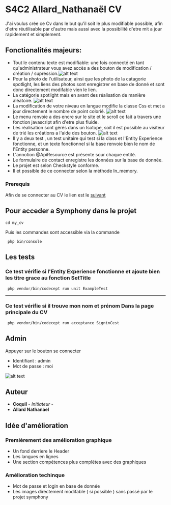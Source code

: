 # S4C2 Allard_Nathanaël CV

J'ai voulus crée ce Cv dans le but qu'il soit le plus modifiable possible, afin d'etre réutilisable par d'autre mais aussi avec la possibilité d'etre mit a jour rapidement et simplement.


## Fonctionalités majeurs:

* Tout le contenu texte est modifiable: une fois connecté en tant qu'administrateur vous avez accès a des bouton de modification / création / supression.![alt text](https://raw.githubusercontent.com/BeatlesBOB/my_cv/master/mycv/readimg/admin.PNG "Modification")
* Pour la photo de l'utilisateur, ainsi que les photo de la catagorie spotlight, les liens des photos sont enregistrer en base de donné et sont donc directement modifable vien le lien.
* La catégorie spotlight mais en avant des réalisation de manière aléatoire. ![alt text](https://raw.githubusercontent.com/BeatlesBOB/my_cv/master/mycv/readimg/spot.PNG "Mise en avant")
* La modification de votre niveau en langue modifie la classe Css et met a jour directement le nombre de point colorié. ![alt text](https://raw.githubusercontent.com/BeatlesBOB/my_cv/master/mycv/readimg/lang.PNG "Langues")
* Le menu renvoie a des encre sur le site et le scroll ce fait a travers une fonction javascript afin d'etre plus fluide.
* Les réalisation sont gérés dans un Isotope, soit il est possible au visiteur de trié les créations a l'aide des bouton. ![alt text](https://raw.githubusercontent.com/BeatlesBOB/my_cv/master/mycv/readimg/tri.PNG "Tri")
* Il y a deux test , un test unitaire qui test si la class et l'Entity Experience fonctionne, et un texte fonctionnel si la base renvoie bien le nom de l'Entity personne.
* L'annotion @ApiResource est présente sour chaque entité.
* Le formulaire de contact enregistre les données sur la base de donnée.
* Le projet est selon Checkstyle conforme.
* Il et possible de ce connecter selon la méthode In_memory.

### Prerequis

Afin de se connecter au CV le lien est le [suivant](https://symphony-allardnathanael.c9users.io/my_cv/public/index.php/)

## Pour acceder a Symphony dans le projet 

```
cd my_cv
```
Puis les commandes sont accessible via la commande 

```
 php bin/console
```
## Les tests

### Ce test vérifie si l'Entity Experience fonctionne et ajoute bien les titre grace au fonction SetTitle

```
 php vendor/bin/codecept run unit ExampleTest
```
-------------------------------------------------------------------------------------------

### Ce test vérifie si il trouve mon nom et prénom Dans la page principale du CV

```
 php vendor/bin/codecept run acceptance SigninCest
```
## Admin

Appuyer sur le bouton se connecter
* Identifiant :  admin
* Mot de passe : moi

![alt text](https://raw.githubusercontent.com/BeatlesBOB/my_cv/master/mycv/readimg/admin.PNG "Connection")

## Auteur

* **Coquil** - *Initiateur* -
* **Allard Nathanael**

## Idée d'amélioration

### Premièrement des amélioration graphique
* Un fond derriere le Header
* Les langues en lignes
* Une section compétences plus complètes avec des graphiques

### Amélioration techinque

* Mot de passe et login en base de donnée
* Les images directement modifable ( si possible ) sans passé par le projet symphony
